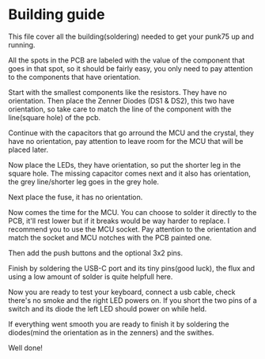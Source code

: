 # Building guide
This file cover all the building(soldering) needed to get your punk75 up and running.

All the spots in the PCB are labeled with the value of the component that goes in that spot,
so it should be fairly easy, you only need to pay attention to the components that have orientation.

Start with the smallest components like the resistors. They have no orientation.
Then place the Zenner Diodes (DS1 & DS2), this two have orientation, so take care to match the line
of the component with the line(square hole) of the pcb.

Continue with the capacitors that go arround the MCU and the crystal, they have no orientation, pay
attention to leave room for the MCU that will be placed later.

Now place the LEDs, they have orientation, so put the shorter leg in the square hole.
The missing capacitor comes next and it also has orientation, the grey line/shorter leg goes in the grey hole.

Next place the fuse, it has no orientation.

Now comes the time for the MCU. You can choose to solder it directly to the PCB, it'll rest lower but if it breaks
would be way harder to replace. I recommend you to use the MCU socket. Pay attention to the orientation and match the
socket and MCU notches with the PCB painted one.

Then add the push buttons and the optional 3x2 pins.

Finish by soldering the USB-C port and its tiny pins(good luck), the flux and using a low amount of solder
is quite helpfull here.

Now you are ready to test your keyboard, connect a usb cable, check there's no smoke and the right LED powers on.
If you short the two pins of a switch and its diode the left LED should power on while held.

If everything went smooth you are ready to finish it by soldering the diodes(mind the orientation as in the zenners)
and the swithes.

Well done!
